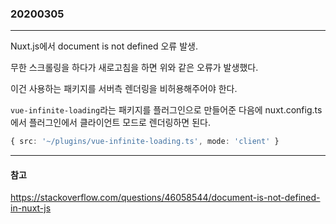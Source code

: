 ### 20200305
---

Nuxt.js에서 document is not defined 오류 발생.

무한 스크롤링을 하다가 새로고침을 하면 위와 같은 오류가 발생했다.

이건 사용하는 패키지를 서버측 렌더링을 비허용해주어야 한다.

`vue-infinite-loading`라는 패키지를 플러그인으로 만들어준 다음에 nuxt.config.ts에서 플러그인에서 클라이언트 모드로 렌더링하면 된다.

```typescript
{ src: '~/plugins/vue-infinite-loading.ts', mode: 'client' }
```

---
#### 참고

https://stackoverflow.com/questions/46058544/document-is-not-defined-in-nuxt-js
